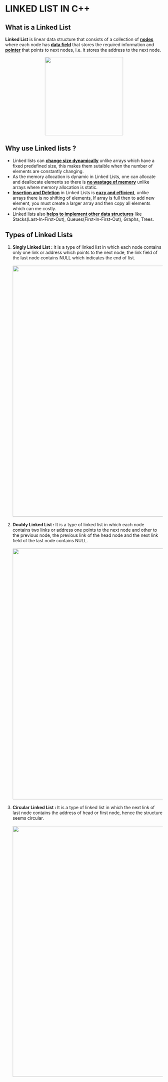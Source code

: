 # LINKED LIST IN C++
<h2>What is a Linked List</h2><p><b>Linked List</b> is linear data structure that consists of a collection of <ins><b>nodes</b></ins> where each node has <ins><b>data field</b></ins> that stores the required information and <ins><b>pointer</b></ins> that points to next nodes, i.e. it stores the address to the next node.</p><div align = "center"><img src = "https://i.imgur.com/n8xZW7y.jpeg" style="width: 250px; height: auto;"> </div><h2>Why use Linked lists ?</h2><ul><li>Linked lists can <ins><b>change size dynamically</b></ins> unlike arrays which have a fixed predefined size, this makes them sutaible when the number of elements are constantly changing.</li><li>As the memory allocation is dynamic in Linked Lists, one can allocate and deallocate elements so there is <ins><b>no wastage of memory</b></ins> unlike arrays where memory allocation is static.</li><li><ins><b>Insertion and Deletion</b></ins> in Linked Lists is <b><ins>eazy and efficient</b></ins>, unlike arrays there is no shifting of elements, If array is full then to add new element, you must create a larger array and then copy all elements which can me costly.</li><li>Linked lists also <b><ins>helps to implement other data structures</b></ins> like Stacks(Last-In-First-Out), Queues(First-In-First-Out), Graphs, Trees.</li></ul><h2>Types of Linked Lists</h2><ol><li><b>Singly Linked List : </b>It is a type of linked list in which each node contains only one link or address which points to the next node, the link field of the last node contains NULL which indicates the end of list.</li></ul><br/><div align = "center"><img src = "https://i.imgur.com/H8ZF56l.png"style="width: 800px; height: auto;"></div><br/><li><b>Doubly Linked List : </b>It is a type of linked list in which each node contains two links or address one points to the next node and other to the previous node, the previous link of the head node and the next link field of the last node contains NULL.</li><br/><div align = "center"><img src = "https://i.imgur.com/CYV377n.png"style="width: 800px; height: auto;"></div><br/><li><b>Circular Linked List : </b>It is a type of linked list in which the next link of last node contains the address of head or first node, hence the structure seems circular.</li><br/><div align = "center"><img src = "https://i.imgur.com/qnmdnpj.png"style="width: 800px; height: auto;"></div</ol>

